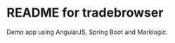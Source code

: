README for tradebrowser
==========================

Demo app using AngularJS, Spring Boot and Marklogic.  